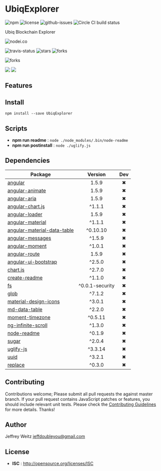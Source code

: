 # UbiqExplorer

![npm](https://img.shields.io/npm/v/UbiqExplorer.svg) ![license](https://img.shields.io/npm/l/UbiqExplorer.svg) ![github-issues](https://img.shields.io/github/issues/jeffdoubleyou/ubiq-explorer.svg)  ![Circle CI build status](https://circleci.com/gh/jeffdoubleyou/ubiq-explorer.svg?style=svg)

Ubiq Blockchain Explorer

![nodei.co](https://nodei.co/npm/UbiqExplorer.png?downloads=true&downloadRank=true&stars=true)

![travis-status](https://img.shields.io/travis/jeffdoubleyou/ubiq-explorer.svg)
![stars](https://img.shields.io/github/stars/jeffdoubleyou/ubiq-explorer.svg)
![forks](https://img.shields.io/github/forks/jeffdoubleyou/ubiq-explorer.svg)

![forks](https://img.shields.io/github/forks/jeffdoubleyou/ubiq-explorer.svg)

![](https://david-dm.org/jeffdoubleyou/ubiq-explorer/status.svg)
![](https://david-dm.org/jeffdoubleyou/ubiq-explorer/dev-status.svg)

## Features


## Install

`npm install --save UbiqExplorer`


## Scripts

 - **npm run readme** : `node ./node_modules/.bin/node-readme`
 - **npm run postinstall** : `node ./uglify.js`

## Dependencies

Package | Version | Dev
--- |:---:|:---:
[angular](https://www.npmjs.com/package/angular) | 1.5.9 | ✖
[angular-animate](https://www.npmjs.com/package/angular-animate) | 1.5.9 | ✖
[angular-aria](https://www.npmjs.com/package/angular-aria) | 1.5.9 | ✖
[angular-chart.js](https://www.npmjs.com/package/angular-chart.js) | ^1.1.1 | ✖
[angular-loader](https://www.npmjs.com/package/angular-loader) | 1.5.9 | ✖
[angular-material](https://www.npmjs.com/package/angular-material) | ^1.1.1 | ✖
[angular-material-data-table](https://www.npmjs.com/package/angular-material-data-table) | ^0.10.10 | ✖
[angular-messages](https://www.npmjs.com/package/angular-messages) | ^1.5.9 | ✖
[angular-moment](https://www.npmjs.com/package/angular-moment) | ^1.0.1 | ✖
[angular-route](https://www.npmjs.com/package/angular-route) | 1.5.9 | ✖
[angular-ui-bootstrap](https://www.npmjs.com/package/angular-ui-bootstrap) | ^2.5.0 | ✖
[chart.js](https://www.npmjs.com/package/chart.js) | ^2.7.0 | ✖
[create-readme](https://www.npmjs.com/package/create-readme) | ^1.1.0 | ✖
[fs](https://www.npmjs.com/package/fs) | ^0.0.1-security | ✖
[glob](https://www.npmjs.com/package/glob) | ^7.1.2 | ✖
[material-design-icons](https://www.npmjs.com/package/material-design-icons) | ^3.0.1 | ✖
[md-data-table](https://www.npmjs.com/package/md-data-table) | ^2.2.0 | ✖
[moment-timezone](https://www.npmjs.com/package/moment-timezone) | ^0.5.11 | ✖
[ng-infinite-scroll](https://www.npmjs.com/package/ng-infinite-scroll) | ^1.3.0 | ✖
[node-readme](https://www.npmjs.com/package/node-readme) | ^0.1.9 | ✖
[sugar](https://www.npmjs.com/package/sugar) | ^2.0.4 | ✖
[uglify-js](https://www.npmjs.com/package/uglify-js) | ^3.3.14 | ✖
[uuid](https://www.npmjs.com/package/uuid) | ^3.2.1 | ✖
[replace](https://www.npmjs.com/package/replace) | ^0.3.0 | ✖


## Contributing

Contributions welcome; Please submit all pull requests the against master branch. If your pull request contains JavaScript patches or features, you should include relevant unit tests. Please check the [Contributing Guidelines](contributng.md) for more details. Thanks!

## Author

Jeffrey Weitz <jeffdoubleyou@gmail.com>

## License

 - **ISC** : http://opensource.org/licenses/ISC
